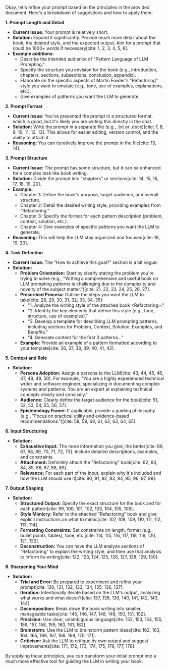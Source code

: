 Okay, let's refine your prompt based on the principles in the provided document. Here's a breakdown of suggestions and how to apply them:

**1. Prompt Length and Detail**

  * **Current Issue:** Your prompt is relatively short.
  * **Solution:** Expand it significantly. Provide much more detail about the book, the desired style, and the expected output. Aim for a prompt that could be 1000+ words if necessary[cite: 1, 2, 3, 4, 5, 6].
  * **Example additions:**
      * Describe the intended audience of "Pattern Language of LLM Prompting."
      * Specify the structure you envision for the book (e.g., introduction, chapters, sections, subsections, conclusion, appendix).
      * Elaborate on the specific aspects of Martin Fowler's "Refactoring" style you want to emulate (e.g., tone, use of examples, explanations, etc.).
      * Give examples of patterns you want the LLM to generate.

**2. Prompt Format**

  * **Current Issue:** You've presented the prompt in a structured format, which is good, but it's likely you are writing this directly in the chat.
  * **Solution:** Write the prompt in a separate file (e.g., .txt or .docx)[cite: 7, 8, 9, 10, 11, 12, 13]. This allows for easier editing, version control, and the ability to attach it.
  * **Reasoning:** You can iteratively improve the prompt in the file[cite: 13, 14].

**3. Prompt Structure**

  * **Current Issue:** The prompt has some structure, but it can be enhanced for a complex task like book writing.
  * **Solution:** Divide the prompt into "chapters" or sections[cite: 14, 15, 16, 17, 18, 19, 20].
  * **Example:**
      * Chapter 1: Define the book's purpose, target audience, and overall structure.
      * Chapter 2: Detail the desired writing style, providing examples from "Refactoring."
      * Chapter 3: Specify the format for each pattern description (problem, context, solution, etc.).
      * Chapter 4: Give examples of specific patterns you want the LLM to generate.
  * **Reasoning:** This will help the LLM stay organized and focused[cite: 18, 19, 20].

**4. Task Definition**

  * **Current Issue:** The "How to achieve this goal?" section is a bit vague.
  * **Solution:**
      * **Problem Orientation:** Start by clearly stating the problem you're trying to solve (e.g., "Writing a comprehensive and useful book on LLM prompting patterns is challenging due to the complexity and novelty of the subject matter.")[cite: 21, 22, 23, 24, 25, 26, 27].
      * **Prescribed Process:** Outline the steps you want the LLM to take[cite: 28, 29, 30, 31, 32, 33, 34, 35]:
          * "1. Analyze the writing style of the attached book \<Refactoring\>."
          * "2. Identify the key elements that define this style (e.g., tone, structure, use of examples)."
          * "3.  Develop a template for describing LLM prompting patterns, including sections for Problem, Context, Solution, Examples, and Benefits."
          * "4. Generate content for the first 3 patterns..."
      * **Example:** Provide an example of a pattern formatted according to your template[cite: 36, 37, 38, 39, 40, 41, 42].

**5. Context and Role**

  * **Solution:**
      * **Persona Adoption:** Assign a persona to the LLM[cite: 43, 44, 45, 46, 47, 48, 49, 50]. For example, "You are a highly experienced technical writer and software engineer, specializing in documenting complex systems and patterns. You are an expert at explaining technical concepts clearly and concisely."
      * **Audience:** Clearly define the target audience for the book[cite: 51, 52, 53, 54, 55, 56, 57].
      * **Epistemology Frame:** If applicable, provide a guiding philosophy (e.g., "Focus on practical utility and evidence-based recommendations.")[cite: 58, 59, 60, 61, 62, 63, 64, 65].

**6. Input Structuring**

  * **Solution:**
      * **Exhaustive Input:** The more information you give, the better[cite: 66, 67, 68, 69, 70, 71, 72, 73]. Include detailed descriptions, examples, and constraints.
      * **Attachment:** Definitely attach the "Refactoring" book[cite: 82, 83, 84, 85, 86, 87, 88, 89].
      * **Relevance:** For each part of the input, explain why it's included and how the LLM should use it[cite: 90, 91, 92, 93, 94, 95, 96, 97, 98].

**7. Output Shaping**

  * **Solution:**
      * **Structured Output:** Specify the exact structure for the book and for each pattern[cite: 99, 100, 101, 102, 103, 104, 105, 106].
      * **Style Mimicry:** Refer to the attached "Refactoring" book and give explicit instructions on what to mimic[cite: 107, 108, 109, 110, 111, 112, 113, 114].
      * **Formatting Constraints:** Set constraints on length, format (e.g., bullet points, tables), tone, etc.[cite: 114, 115, 116, 117, 118, 119, 120, 121, 122].
      * **Deconstruction:** You can have the LLM analyze sections of "Refactoring" to explain the writing style, and then use that analysis to inform its writing[cite: 122, 123, 124, 125, 126, 127, 128, 129, 130].

**8. Sharpening Your Mind**

  * **Solution:**
      * **Trial and Error:** Be prepared to experiment and refine your prompt[cite: 130, 131, 132, 133, 134, 135, 136, 137].
      * **Iteration:** Intentionally iterate based on the LLM's output, analyzing what works and what doesn't[cite: 137, 138, 139, 140, 141, 142, 143, 144].
      * **Decomposition:** Break down the book writing into smaller, manageable tasks[cite: 145, 146, 147, 148, 149, 150, 151, 152].
      * **Precision:** Use clear, unambiguous language[cite: 152, 153, 154, 155, 156, 157, 158, 159, 160, 161, 162].
      * **Brainstorm:** Use the LLM to brainstorm pattern ideas[cite: 162, 163, 164, 165, 166, 167, 168, 169, 170, 171].
      * **Criticism:** Ask the LLM to critique its own output and suggest improvements[cite: 171, 172, 173, 174, 175, 176, 177, 178].

By applying these principles, you can transform your initial prompt into a much more effective tool for guiding the LLM in writing your book.